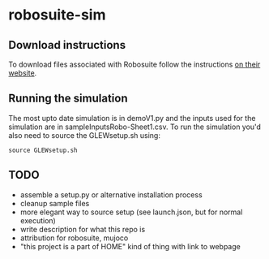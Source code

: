 # robosuite-sim

## Download instructions

To download files associated with Robosuite follow the instructions [on their website](https://robosuite.ai/docs/installation.html).

## Running the simulation

The most upto date simulation is in demoV1.py and the inputs used for the simulation are in sampleInputsRobo-Sheet1.csv.
To run the simulation you'd also need to source the GLEWsetup.sh using:

    source GLEWsetup.sh

## TODO

- assemble a setup.py or alternative installation process
- cleanup sample files
- more elegant way to source setup (see launch.json, but for normal execution)
- write description for what this repo is
- attribution for robosuite, mujoco
- "this project is a part of HOME" kind of thing with link to webpage
